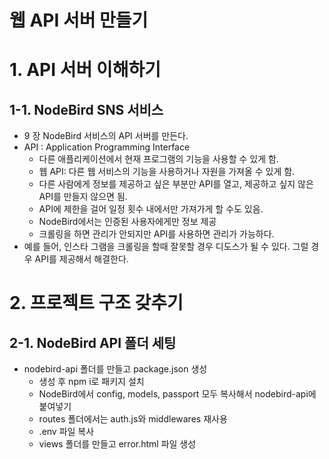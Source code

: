 웹 API 서버 만들기
==================
# 1. API 서버 이해하기
## 1-1. NodeBird SNS 서비스
* 9 장 NodeBird 서비스의 API 서버를 만든다.
* API : Application Programming Interface
    * 다른 애플리케이션에서 현재 프로그램의 기능을 사용할 수 있게 함.
    * 웹 API: 다른 웹 서비스의 기능을 사용하거나 자원을 가져올 수 있게 함.
    * 다른 사람에게 정보를 제공하고 싶은 부분만 API를 열고, 제공하고 싶지 않은 API를 만들지 않으면 됨.
    * API에 제한을 걸어 일정 횟수 내에서만 가져가게 할 수도 있음.
    * NodeBird에서는 인증된 사용자에게만 정보 제공
    * 크롤링을 하면 관리가 안되지만 API를 사용하면 관리가 가능하다.
* 예를 들어, 인스타 그램을 크롤링을 할때 잘못할 경우 디도스가 될 수 있다. 그럴 경우 API를 제공해서 해결한다.
# 2. 프로젝트 구조 갖추기
## 2-1. NodeBird API 폴더 세팅
* nodebird-api 폴더를 만들고 package.json 생성
    * 생성 후 npm i로 패키지 설치
    * NodeBird에서 config, models, passport 모두 복사해서 nodebird-api에 붙여넣기
    * routes 폴더에서는 auth.js와 middlewares 재사용
    * .env 파일 복사
    * views 폴더를 만들고 error.html 파일 생성
